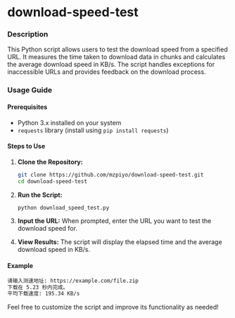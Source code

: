 # download-speed-test

### Description
This Python script allows users to test the download speed from a specified URL. It measures the time taken to download data in chunks and calculates the average download speed in KB/s. The script handles exceptions for inaccessible URLs and provides feedback on the download process.

### Usage Guide
#### Prerequisites
- Python 3.x installed on your system
- `requests` library (install using `pip install requests`)

#### Steps to Use
1. **Clone the Repository:**
   ```sh
   git clone https://github.com/mzpiyo/download-speed-test.git
   cd download-speed-test
   ```

2. **Run the Script:**
   ```sh
   python download_speed_test.py
   ```

3. **Input the URL:**
   When prompted, enter the URL you want to test the download speed for.

4. **View Results:**
   The script will display the elapsed time and the average download speed in KB/s.

#### Example
```sh
请输入测速地址: https://example.com/file.zip
下载在 5.23 秒内完成。
平均下载速度: 195.34 KB/s
```

Feel free to customize the script and improve its functionality as needed!
